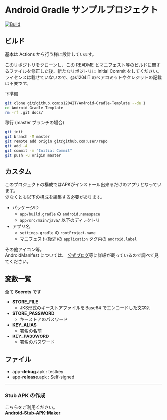 # Android Gradle サンプルプロジェクト
[![Build](https://github.com/s1204IT/Android-Gradle-Template/actions/workflows/build.yml/badge.svg)](https://github.com/s1204IT/Android-Gradle-Template/actions/workflows/build.yml)

## ビルド
基本は Actions から行う様に設計しています。

このリポジトリをクローンし、この README とマニフェスト等のビルドに関するファイルを修正した後、新たなリポジトリに Initial Commit をしてください。  
ライセンスは載せていないので、@s1204IT のペアコミットやクレジットの記載は不要です。

下準備
```bash
git clone git@github.com:s1204IT/Android-Gradle-Template --de 1
cd Android-Gradle-Template
rm -rf .git docs/
```

移行 (master ブランチの場合)
```bash
git init
git branch -M master
git remote add origin git@github.com:user/repo
git add -A
git commit -m "Initial Commit"
git push -u origin master
```

## カスタム
このプロジェクトの構成ではAPKがインストール出来るだけのアプリとなっています。  
少なくとも以下の構成を編集する必要があります。  
- パッケージID
  - `app/build.gradle` の `android.namespace`
  - `app/src/main/java/` 以下のディレクトリ
- アプリ名
  - `settings.gradle` の `rootProject.name`
  - マニフェスト(後述)の `application` タグ内の `android.label`

その他アイコン等。  
AndroidManifest については、 [公式ブログ](https://developer.android.com/guide/topics/manifest/manifest-intro?hl=ja "アプリ マニフェストの概要  |  Android Developers")等に詳細が載っているので調べて見てください。

## 変数一覧
全て **Secrets** です
- **STORE_FILE**
  - JKS形式のキーストアファイルを Base64 でエンコードした文字列
- **STORE_PASSWORD**
  - キーストアのパスワード
- **KEY_ALIAS**
  - 署名の名前
- **KEY_PASSWORD**
  - 署名のパスワード

## ファイル
- app-**debug**.apk : testkey
- app-**release**.apk : Self-signed

---

### Stub APK の作成

こちらをご利用ください｡  
[**Android-Stub-APK-Maker**](https://github.com/s1204IT/Android-Stub-APK-Maker "s1204IT/Android-Stub-APK-Maker")
